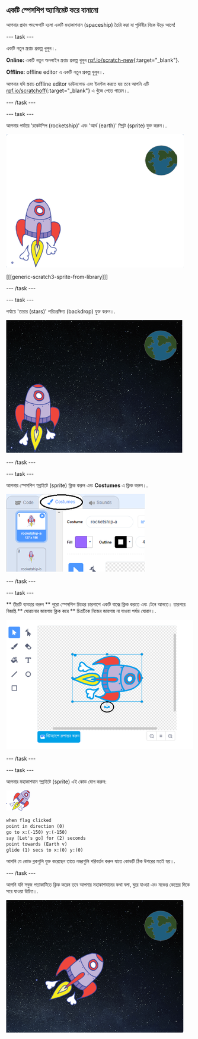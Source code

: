 ## একটি স্পেসশিপ অ্যানিমেট করে বানানো

আপনার প্রথম পদক্ষেপটি হলো একটি মহাকাশযান (spaceship) তৈরি করা যা পৃথিবীর দিকে উড়ে আসে!

\--- task \---

একটি নতুন স্ক্র্যাচ প্রকল্প খুলুন।.

**Online:** একটি নতুন অনলাইন স্ক্র্যাচ প্রকল্প খুলুন [rpf.io/scratch-new](http://rpf.io/scratchon){:target="_blank"}.

**Offline:** offline editor এ একটি নতুন প্রকল্প খুলুন।.

আপনার যদি স্ক্র্যাচ offline editor ডাউনলোড এবং ইনস্টল করতে হয় তবে আপনি এটি [rpf.io/scratchoff](http://rpf.io/scratchoff){:target="_blank"} এ খুঁজে পেতে পারেন।.

\--- /task \---

\--- task \---

আপনার পর্যায়ে 'রকেটশিপ (rocketship)' এবং 'আর্থ (earth)' স্প্রিট (sprite) যুক্ত করুন।.

![Spaceship and Earth sprites](images/space-sprites.png)

[[[generic-scratch3-sprite-from-library]]]

\--- /task \---

\--- task \---

পর্যায়ে 'তারার (stars)' পরিপ্রেক্ষিত (backdrop) যুক্ত করুন।.

![A space backdrop](images/space-backdrop.png)

\--- /task \---

\--- task \---

আপনার স্পেসশিপ স্প্রাইটে (sprite) ক্লিক করুন এবং **Costumes** এ ক্লিক করুন।.

![Sprite costume](images/space-costume.png)

\--- /task \---

\--- task \---

** তীরটি ব্যবহার করুন ** পুরো স্পেসশিপ চিত্রের চারপাশে একটি বাক্সে ক্লিক করতে এবং টেনে আনতে। তারপরে বিজ্ঞপ্তি ** ঘোরানোর জায়গায় ক্লিক করে ** চিত্রটিকে নিজের জায়গায় না যাওয়া পর্যন্ত ঘোরান।.

![Rotating a costume](images/space-rotate.png)

\--- /task \---

\--- task \---

আপনার মহাকাশযান স্প্রাইটে (sprite) এই কোড যোগ করুন:

![Spaceship sprite](images/sprite-spaceship.png)

```blocks3
when flag clicked
point in direction (0)
go to x:(-150) y:(-150)
say [Let's go] for (2) seconds
point towards (Earth v)
glide (1) secs to x:(0) y:(0)
```

আপনি যে কোড ব্লকগুলি যুক্ত করেছেন তাতে নম্বরগুলি পরিবর্তন করুন যাতে কোডটি ঠিক উপরের মতই হয়।.

\--- /task \---

আপনি যদি সবুজ পতাকাটিতে ক্লিক করেন তবে আপনার মহাকাশযানের কথা বলা, ঘুরে যাওয়া এবং মঞ্চের কেন্দ্রের দিকে সরে যাওয়া উচিত।.

![Testing a spaceship animation](images/space-animate-stage.png)